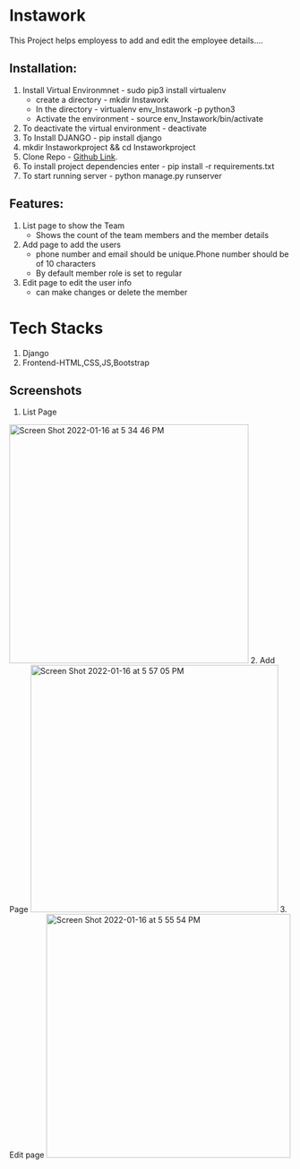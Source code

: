 # Instawork

This Project helps employess to add and edit the employee details....

## Installation:
1. Install Virtual Environmnet - sudo pip3 install virtualenv
    - create a directory - mkdir Instawork
    - In the directory - virtualenv env_Instawork -p python3 
    - Activate the environment - source env_Instawork/bin/activate
2. To deactivate the virtual environment  - deactivate
3. To Install DJANGO - pip install django
4. mkdir Instaworkproject && cd Instaworkproject
5. Clone Repo -  [Github Link](https://github.com/naveen4yalla/Instawork).
6. To install project dependencies enter  - pip install -r requirements.txt
7. To start running server - python manage.py runserver

## Features:
1) List page to show the Team
   - Shows the count of the  team members and the member details
3) Add page to add the users
   - phone number and email should be unique.Phone number should be of 10 characters
   - By default member role is set to regular
5) Edit page to edit the user info 
   - can make changes or delete the member


# Tech Stacks
1.  Django
2.  Frontend-HTML,CSS,JS,Bootstrap

##  Screenshots
1. List Page 
<img width="427" alt="Screen Shot 2022-01-16 at 5 34 46 PM" src="https://user-images.githubusercontent.com/45757384/149688034-6e5b16da-467b-4aff-9270-c3311deaeb5a.png">
2. Add Page 
<img width="442" alt="Screen Shot 2022-01-16 at 5 57 05 PM" src="https://user-images.githubusercontent.com/45757384/149689136-1a6d31f1-e399-4cac-911e-54d73776b8c9.png">
3. Edit page 
<img width="436" alt="Screen Shot 2022-01-16 at 5 55 54 PM" src="https://user-images.githubusercontent.com/45757384/149689131-a8ab44d6-085b-4c4f-89a7-9b7227d6e353.png">

 
